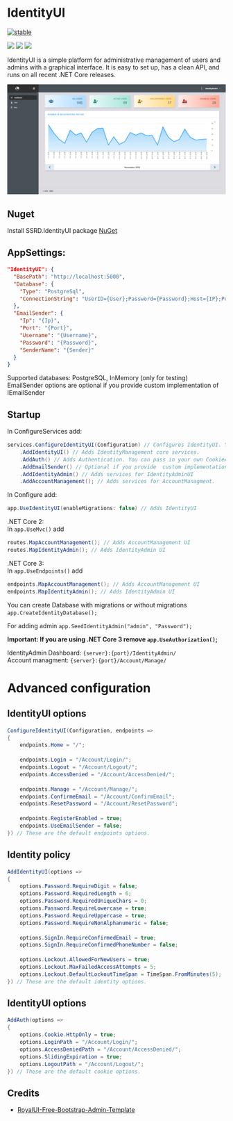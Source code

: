 # IdentityUI
[![stable](https://img.shields.io/nuget/v/SSRD.IdentityUI.Core.svg?label=stable)](https://www.nuget.org/packages/SSRD.IdentityUI.Core/)

[![](https://sonarcloud.io/api/project_badges/measure?project=ssrdio_IdentityUI&branch=master&metric=vulnerabilities)](https://sonarcloud.io/dashboard/?id=ssrdio_IdentityUI&branch=master) 
[![](https://sonarcloud.io/api/project_badges/measure?project=ssrdio_IdentityUI&branch=master&metric=bugs)](https://sonarcloud.io/dashboard/?id=ssrdio_IdentityUI&branch=master) 
[![](https://sonarcloud.io/api/project_badges/measure?project=ssrdio_IdentityUI&branch=master&metric=code_smells)](https://sonarcloud.io/dashboard/?id=ssrdio_IdentityUI&branch=master) 


IdentityUI is a simple platform for administrative management of users and admins with a graphical interface. It is easy to set up, has a clean API, and runs on all recent .NET Core releases.


![](images/dashboard.png)

## Nuget

Install SSRD.IdentityUI package [NuGet](https://www.nuget.org/packages/SSRD.IdentityUI/)

## AppSettings:

```json
"IdentityUI": {
  "BasePath": "http://localhost:5000",
  "Database": {
    "Type": "PostgreSql",
    "ConnectionString": "UserID={User};Password={Password};Host={IP};Port={Port};Database={DatabaseName};Pooling=true;"
  },
  "EmailSender": {
    "Ip": "{Ip}",
    "Port": "{Port}",
    "Username": "{Username}",
    "Password": "{Password}",
    "SenderName": "{Sender}"
  }
}
```
Supported databases: PostgreSQL, InMemory (only for testing)  
EmailSender options are optional if you provide custom implementation of IEmailSender

## Startup

In ConfigureServices add:
```c#
services.ConfigureIdentityUI(Configuration) // Configures IdentityUI. You can pass in your own identityUI options.
    .AddIdentityUI() // Adds IdentityManagement core services.
    .AddAuth() // Adds Authentication. You can pass in your own CookieAuthenticationOptions.
    .AddEmailSender() // Optional if you provide  custom implementation of IEmailSender
    .AddIdentityAdmin() // Adds services for IdentityAdminUI
    .AddAccountManagement(); // Adds services for AccountManagment.
```

In Configure add:
```c#
app.UseIdentityUI(enableMigrations: false) // Adds IdentityUI   
```

.NET Core 2:  
In `app.UseMvc()` add
```c#
routes.MapAccountManagement(); // Adds AccountManagement UI
routes.MapIdentityAdmin(); // Adds IdentityAdmin UI
```

.NET Core 3:  
In `app.UseEndpoints()` add
```c#
endpoints.MapAccountManagement(); // Adds AccountManagement UI
endpoints.MapIdentityAdmin(); // Adds IdentityAdmin UI
```

You can create Database with migrations or without migrations `app.CreateIdentityDatabase();`

For adding admin `app.SeedIdentityAdmin("admin", "Password");`

**Important: If you are using .NET Core 3 remove `app.UseAuthorization()`;**

IdentityAdmin Dashboard: `{server}:{port}/IdentityAdmin/`  
Account managment: `{server}:{port}/Account/Manage/`

# Advanced configuration

## IdentityUI options 

```c#
ConfigureIdentityUI(Configuration, endpoints => 
{
    endpoints.Home = "/";

    endpoints.Login = "/Account/Login/";
    endpoints.Logout = "/Account/Logout/";
    endpoints.AccessDenied = "/Account/AccessDenied/";

    endpoints.Manage = "/Account/Manage/";
    endpoints.ConfirmeEmail = "/Account/ConfirmEmail";
    endpoints.ResetPassword = "/Account/ResetPassword";

    endpoints.RegisterEnabled = true;
    endpoints.UseEmailSender = false;
}) // These are the default endpoints options.
```

## Identity policy 
```c#
AddIdentityUI(options =>
{
    options.Password.RequireDigit = false;
    options.Password.RequiredLength = 6;
    options.Password.RequiredUniqueChars = 0;
    options.Password.RequireLowercase = true;
    options.Password.RequireUppercase = true;
    options.Password.RequireNonAlphanumeric = false;

    options.SignIn.RequireConfirmedEmail = true;
    options.SignIn.RequireConfirmedPhoneNumber = false;

    options.Lockout.AllowedForNewUsers = true;
    options.Lockout.MaxFailedAccessAttempts = 5;
    options.Lockout.DefaultLockoutTimeSpan = TimeSpan.FromMinutes(5);
}) // These are the default identity options.
```

## IdentityUI options 

```c#
AddAuth(options => 
{
    options.Cookie.HttpOnly = true;
    options.LoginPath = "/Account/Login/";
    options.AccessDeniedPath = "/Account/AccessDenied/";
    options.SlidingExpiration = true;
    options.LogoutPath = "/Account/Logout/";
}) // These are the default cookie options.
```

## Credits

- [RoyalUI-Free-Bootstrap-Admin-Template](https://github.com/TemplateWatch/RoyalUI-Free-Bootstrap-Admin-Template)
